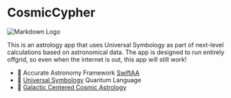 # CosmicCypher

![Markdown Logo](https://i.imgur.com/RD5PjoR.png)

This is an astrology app that uses Universal Symbology as part of next-level calculations based on astronomical data.
The app is designed to run entirely offgrid, so even when the internet is out, this app will still work!

- 🔭 Accurate Astronomy Framework [SwiftAA](https://github.com/onekiloparsec/SwiftAA)
- 📑 [Universal Symbology](https://www.cosmiccodex.app/) Quantum Language
- 🌌 [Galactic Centered Cosmic Astrology](https://www.astro.com/astrology/in_ayanamsha_e.htm)

